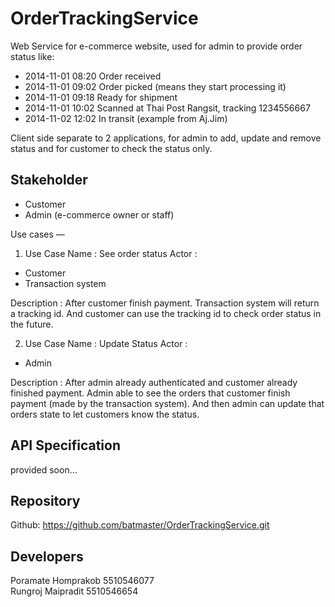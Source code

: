 OrderTrackingService
======================

Web Service for e-commerce website, used for admin to provide order status like:

* 2014-11-01 08:20 Order received
* 2014-11-01 09:02 Order picked (means they start processing it)
* 2014-11-01 09:18 Ready for shipment
* 2014-11-01 10:02 Scanned at Thai Post Rangsit, tracking 1234556667
* 2014-11-02 12:02 In transit
(example from Aj.Jim)

Client side separate to 2 applications, for admin to add, update and remove status
and for customer to check the status only.


Stakeholder
---
* Customer
* Admin (e-commerce owner or staff)


Use cases
—
1.  Use Case Name : See order status
Actor :
- Customer
- Transaction system

Description : After customer finish payment. Transaction system will return a tracking id. And customer can use the tracking id to check order status in the future.
 

2. Use Case Name : Update Status
Actor :
-  Admin

Description : After admin already authenticated and customer already finished payment. Admin able to see the orders that customer finish payment (made by the transaction system). And then admin can update that orders state to let customers know the status.



API Specification
---
provided soon...


Repository
---
Github: https://github.com/batmaster/OrderTrackingService.git


Developers
---
Poramate Homprakob 5510546077<br>
Rungroj Maipradit 5510546654
